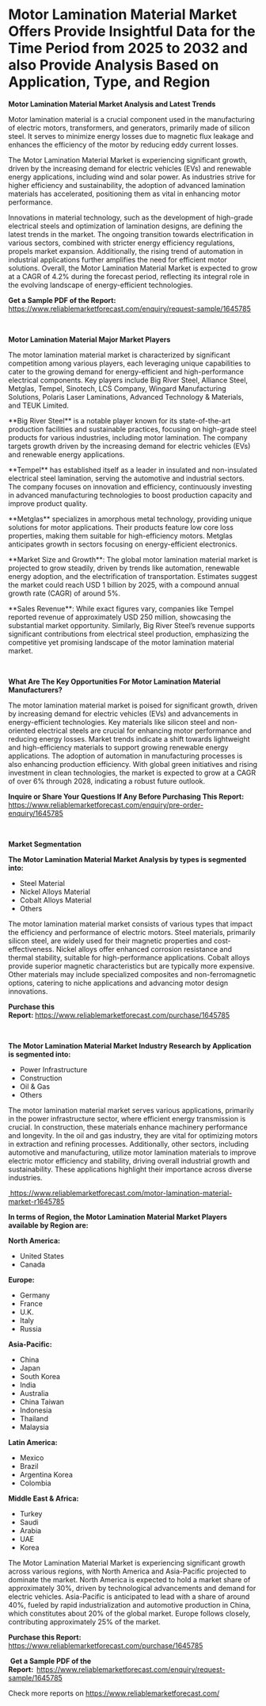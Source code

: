 <p><h1>Motor Lamination Material Market Offers Provide Insightful Data for the Time Period from 2025 to 2032 and also Provide Analysis Based on Application, Type, and Region</h1></p><p><strong>Motor Lamination Material Market Analysis and Latest Trends</strong></p>
<p><p>Motor lamination material is a crucial component used in the manufacturing of electric motors, transformers, and generators, primarily made of silicon steel. It serves to minimize energy losses due to magnetic flux leakage and enhances the efficiency of the motor by reducing eddy current losses. </p><p>The Motor Lamination Material Market is experiencing significant growth, driven by the increasing demand for electric vehicles (EVs) and renewable energy applications, including wind and solar power. As industries strive for higher efficiency and sustainability, the adoption of advanced lamination materials has accelerated, positioning them as vital in enhancing motor performance.</p><p>Innovations in material technology, such as the development of high-grade electrical steels and optimization of lamination designs, are defining the latest trends in the market. The ongoing transition towards electrification in various sectors, combined with stricter energy efficiency regulations, propels market expansion. Additionally, the rising trend of automation in industrial applications further amplifies the need for efficient motor solutions. Overall, the Motor Lamination Material Market is expected to grow at a CAGR of 4.2% during the forecast period, reflecting its integral role in the evolving landscape of energy-efficient technologies.</p></p>
<p><strong>Get a Sample PDF of the Report:&nbsp;</strong> <a href="https://www.reliablemarketforecast.com/enquiry/request-sample/1645785?utm_campaign=2193&utm_medium=2&utm_source=Github&utm_content=ia&utm_term=15022025&utm_id=motor-lamination-material">https://www.reliablemarketforecast.com/enquiry/request-sample/1645785</a></p>
<p>&nbsp;</p>
<p><strong>Motor Lamination Material Major Market Players</strong></p>
<p><p>The motor lamination material market is characterized by significant competition among various players, each leveraging unique capabilities to cater to the growing demand for energy-efficient and high-performance electrical components. Key players include Big River Steel, Alliance Steel, Metglas, Tempel, Sinotech, LCS Company, Wingard Manufacturing Solutions, Polaris Laser Laminations, Advanced Technology & Materials, and TEUK Limited.</p><p>**Big River Steel** is a notable player known for its state-of-the-art production facilities and sustainable practices, focusing on high-grade steel products for various industries, including motor lamination. The company targets growth driven by the increasing demand for electric vehicles (EVs) and renewable energy applications.</p><p>**Tempel** has established itself as a leader in insulated and non-insulated electrical steel lamination, serving the automotive and industrial sectors. The company focuses on innovation and efficiency, continuously investing in advanced manufacturing technologies to boost production capacity and improve product quality.</p><p>**Metglas** specializes in amorphous metal technology, providing unique solutions for motor applications. Their products feature low core loss properties, making them suitable for high-efficiency motors. Metglas anticipates growth in sectors focusing on energy-efficient electronics.</p><p>**Market Size and Growth**: The global motor lamination material market is projected to grow steadily, driven by trends like automation, renewable energy adoption, and the electrification of transportation. Estimates suggest the market could reach USD 1 billion by 2025, with a compound annual growth rate (CAGR) of around 5%.</p><p>**Sales Revenue**: While exact figures vary, companies like Tempel reported revenue of approximately USD 250 million, showcasing the substantial market opportunity. Similarly, Big River Steel’s revenue supports significant contributions from electrical steel production, emphasizing the competitive yet promising landscape of the motor lamination material market.</p></p>
<p>&nbsp;</p>
<p><strong>What Are The Key Opportunities For Motor Lamination Material Manufacturers?</strong></p>
<p><p>The motor lamination material market is poised for significant growth, driven by increasing demand for electric vehicles (EVs) and advancements in energy-efficient technologies. Key materials like silicon steel and non-oriented electrical steels are crucial for enhancing motor performance and reducing energy losses. Market trends indicate a shift towards lightweight and high-efficiency materials to support growing renewable energy applications. The adoption of automation in manufacturing processes is also enhancing production efficiency. With global green initiatives and rising investment in clean technologies, the market is expected to grow at a CAGR of over 6% through 2028, indicating a robust future outlook.</p></p>
<p><strong>Inquire or Share Your Questions If Any Before Purchasing This Report:</strong> <a href="https://www.reliablemarketforecast.com/enquiry/pre-order-enquiry/1645785?utm_campaign=2193&utm_medium=2&utm_source=Github&utm_content=ia&utm_term=15022025&utm_id=motor-lamination-material">https://www.reliablemarketforecast.com/enquiry/pre-order-enquiry/1645785</a></p>
<p>&nbsp;</p>
<p><strong>Market Segmentation</strong></p>
<p><strong>The Motor Lamination Material Market Analysis by types is segmented into:</strong></p>
<p><ul><li>Steel Material</li><li>Nickel Alloys Material</li><li>Cobalt Alloys Material</li><li>Others</li></ul></p>
<p><p>The motor lamination material market consists of various types that impact the efficiency and performance of electric motors. Steel materials, primarily silicon steel, are widely used for their magnetic properties and cost-effectiveness. Nickel alloys offer enhanced corrosion resistance and thermal stability, suitable for high-performance applications. Cobalt alloys provide superior magnetic characteristics but are typically more expensive. Other materials may include specialized composites and non-ferromagnetic options, catering to niche applications and advancing motor design innovations.</p></p>
<p><strong>Purchase this Report:&nbsp;</strong><a href="https://www.reliablemarketforecast.com/purchase/1645785?utm_campaign=2193&utm_medium=2&utm_source=Github&utm_content=ia&utm_term=15022025&utm_id=motor-lamination-material">https://www.reliablemarketforecast.com/purchase/1645785</a></p>
<p>&nbsp;</p>
<p><strong>The Motor Lamination Material Market Industry Research by Application is segmented into:</strong></p>
<p><ul><li>Power Infrastructure</li><li>Construction</li><li>Oil & Gas</li><li>Others</li></ul></p>
<p><p>The motor lamination material market serves various applications, primarily in the power infrastructure sector, where efficient energy transmission is crucial. In construction, these materials enhance machinery performance and longevity. In the oil and gas industry, they are vital for optimizing motors in extraction and refining processes. Additionally, other sectors, including automotive and manufacturing, utilize motor lamination materials to improve electric motor efficiency and stability, driving overall industrial growth and sustainability. These applications highlight their importance across diverse industries.</p></p>
<p><a href="https://www.reliablemarketforecast.com/motor-lamination-material-market-r1645785?utm_campaign=2193&utm_medium=2&utm_source=Github&utm_content=ia&utm_term=15022025&utm_id=motor-lamination-material">&nbsp;https://www.reliablemarketforecast.com/motor-lamination-material-market-r1645785</a></p>
<p><strong>In terms of Region, the Motor Lamination Material Market Players available by Region are:</strong></p>
<p>
    <p> <strong> North America: </strong>
        <ul>
            <li>United States</li>
            <li>Canada</li>
        </ul>
        </p> 
    <p> <strong> Europe: </strong>
        <ul>
            <li>Germany</li>
            <li>France</li>
            <li>U.K.</li>
            <li>Italy</li>
            <li>Russia</li>
        </ul>
        </p> 
    <p> <strong> Asia-Pacific: </strong>
        <ul>
            <li>China</li>
            <li>Japan</li>
            <li>South Korea</li>
            <li>India</li>
            <li>Australia</li>
            <li>China Taiwan</li>
            <li>Indonesia</li>
            <li>Thailand</li>
            <li>Malaysia</li>
        </ul>
        </p> 
    <p> <strong> Latin America: </strong>
        <ul>
            <li>Mexico</li>
            <li>Brazil</li>
            <li>Argentina Korea</li>
            <li>Colombia</li>
        </ul>
        </p> 
    <p> <strong> Middle East & Africa: </strong>
        <ul>
            <li>Turkey</li>
            <li>Saudi</li>
            <li>Arabia</li>
            <li>UAE</li>
            <li>Korea</li>
        </ul>
    </p>
    </p>
<p><p>The Motor Lamination Material Market is experiencing significant growth across various regions, with North America and Asia-Pacific projected to dominate the market. North America is expected to hold a market share of approximately 30%, driven by technological advancements and demand for electric vehicles. Asia-Pacific is anticipated to lead with a share of around 40%, fueled by rapid industrialization and automotive production in China, which constitutes about 20% of the global market. Europe follows closely, contributing approximately 25% of the market.</p></p>
<p><strong>Purchase this Report: </strong><a href="https://www.reliablemarketforecast.com/purchase/1645785?utm_campaign=2193&utm_medium=2&utm_source=Github&utm_content=ia&utm_term=15022025&utm_id=motor-lamination-material">https://www.reliablemarketforecast.com/purchase/1645785</a></p>
<p>&nbsp;<strong>Get a Sample PDF of the Report:&nbsp;&nbsp;</strong><a href="https://www.reliablemarketforecast.com/enquiry/request-sample/1645785?utm_campaign=2193&utm_medium=2&utm_source=Github&utm_content=ia&utm_term=15022025&utm_id=motor-lamination-material">https://www.reliablemarketforecast.com/enquiry/request-sample/1645785</a></p>
<p><strong></strong></p>
<p>Check more reports on <a href="https://www.reliablemarketforecast.com/?utm_campaign=2193&utm_medium=2&utm_source=Github&utm_content=ia&utm_term=15022025&utm_id=motor-lamination-material">https://www.reliablemarketforecast.com/</a></p>